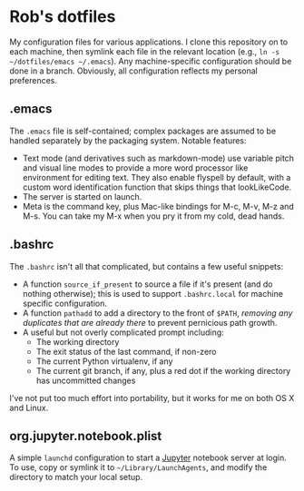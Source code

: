 # Rob's dotfiles

My configuration files for various applications. I clone this repository on to each machine, then symlink each file in the relevant location (e.g., `ln -s ~/dotfiles/emacs ~/.emacs`). Any machine-specific configuration should be done in a branch. Obviously, all configuration reflects my personal preferences.

## .emacs

The `.emacs` file is self-contained; complex packages are assumed to be handled separately by the packaging system. Notable features:

* Text mode (and derivatives such as markdown-mode) use variable pitch and visual line modes to provide a more word processor like environment for editing text. They also enable flyspell by default, with a custom word identification function that skips things that lookLikeCode.
* The server is started on launch.
* Meta is the command key, plus Mac-like bindings for M-c, M-v, M-z and M-s. You can take my M-x when you pry it from my cold, dead hands.

## .bashrc

The `.bashrc` isn't all that complicated, but contains a few useful snippets:

* A function `source_if_present` to source a file if it's present (and do nothing otherwise); this is used to support `.bashrc.local` for machine specific configuration.
* A function `pathadd` to add a directory to the front of `$PATH`, *removing any duplicates that are already there* to prevent pernicious path growth.
* A useful but not overly complicated prompt including:
  * The working directory
  * The exit status of the last command, if non-zero
  * The current Python virtualenv, if any
  * The current git branch, if any, plus a red dot if the working directory has uncommitted changes

I've not put too much effort into portability, but it works for me on both OS X and Linux.

## org.jupyter.notebook.plist

A simple `launchd` configuration to start a [Jupyter](http://jupyter.org) notebook server at login. To use, copy or symlink it to `~/Library/LaunchAgents`, and modify the directory to match your local setup.
